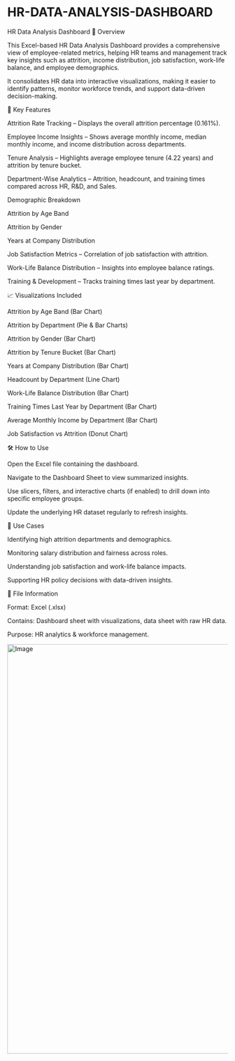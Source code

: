 # HR-DATA-ANALYSIS-DASHBOARD
HR Data Analysis Dashboard
📌 Overview

This Excel-based HR Data Analysis Dashboard provides a comprehensive view of employee-related metrics, helping HR teams and management track key insights such as attrition, income distribution, job satisfaction, work-life balance, and employee demographics.

It consolidates HR data into interactive visualizations, making it easier to identify patterns, monitor workforce trends, and support data-driven decision-making.

🚀 Key Features

Attrition Rate Tracking – Displays the overall attrition percentage (0.161%).

Employee Income Insights – Shows average monthly income, median monthly income, and income distribution across departments.

Tenure Analysis – Highlights average employee tenure (4.22 years) and attrition by tenure bucket.

Department-Wise Analytics – Attrition, headcount, and training times compared across HR, R&D, and Sales.

Demographic Breakdown

Attrition by Age Band

Attrition by Gender

Years at Company Distribution

Job Satisfaction Metrics – Correlation of job satisfaction with attrition.

Work-Life Balance Distribution – Insights into employee balance ratings.

Training & Development – Tracks training times last year by department.

📈 Visualizations Included

Attrition by Age Band (Bar Chart)

Attrition by Department (Pie & Bar Charts)

Attrition by Gender (Bar Chart)

Attrition by Tenure Bucket (Bar Chart)

Years at Company Distribution (Bar Chart)

Headcount by Department (Line Chart)

Work-Life Balance Distribution (Bar Chart)

Training Times Last Year by Department (Bar Chart)

Average Monthly Income by Department (Bar Chart)

Job Satisfaction vs Attrition (Donut Chart)

🛠️ How to Use

Open the Excel file containing the dashboard.

Navigate to the Dashboard Sheet to view summarized insights.

Use slicers, filters, and interactive charts (if enabled) to drill down into specific employee groups.

Update the underlying HR dataset regularly to refresh insights.

🎯 Use Cases

Identifying high attrition departments and demographics.

Monitoring salary distribution and fairness across roles.

Understanding job satisfaction and work-life balance impacts.

Supporting HR policy decisions with data-driven insights.

📂 File Information

Format: Excel (.xlsx)

Contains: Dashboard sheet with visualizations, data sheet with raw HR data.

Purpose: HR analytics & workforce management.




<img width="1437" height="935" alt="Image" src="https://github.com/user-attachments/assets/0822ac13-b47d-4266-ac98-3c5afa9ea226" />
